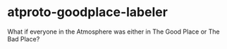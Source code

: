 # atproto-goodplace-labeler

What if everyone in the Atmosphere was either in The Good Place or The Bad Place?
